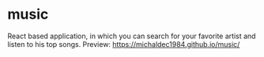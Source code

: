 # music
React based application, in which you can search for your favorite artist and listen to his top songs. Preview: <a href="https://michaldec1984.github.io/music/">https://michaldec1984.github.io/music/</a>
